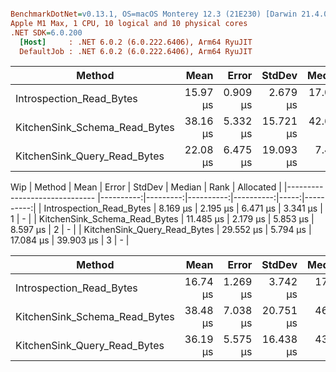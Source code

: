 ``` ini

BenchmarkDotNet=v0.13.1, OS=macOS Monterey 12.3 (21E230) [Darwin 21.4.0]
Apple M1 Max, 1 CPU, 10 logical and 10 physical cores
.NET SDK=6.0.200
  [Host]     : .NET 6.0.2 (6.0.222.6406), Arm64 RyuJIT
  DefaultJob : .NET 6.0.2 (6.0.222.6406), Arm64 RyuJIT


```
|                        Method |     Mean |    Error |    StdDev |    Median | Rank | Allocated |
|------------------------------ |---------:|---------:|----------:|----------:|-----:|----------:|
|      Introspection_Read_Bytes | 15.97 μs | 0.909 μs |  2.679 μs | 17.006 μs |    1 |         - |
| KitchenSink_Schema_Read_Bytes | 38.16 μs | 5.332 μs | 15.721 μs | 42.637 μs |    3 |         - |
|  KitchenSink_Query_Read_Bytes | 22.08 μs | 6.475 μs | 19.093 μs |  7.456 μs |    2 |         - |

Wip
|                        Method |      Mean |    Error |    StdDev |    Median | Rank | Allocated |
|------------------------------ |----------:|---------:|----------:|----------:|-----:|----------:|
|      Introspection_Read_Bytes |  8.169 μs | 2.195 μs |  6.471 μs |  3.341 μs |    1 |         - |
| KitchenSink_Schema_Read_Bytes | 11.485 μs | 2.179 μs |  5.853 μs |  8.597 μs |    2 |         - |
|  KitchenSink_Query_Read_Bytes | 29.552 μs | 5.794 μs | 17.084 μs | 39.903 μs |    3 |         - |

|                        Method |     Mean |    Error |    StdDev |   Median | Rank | Allocated |
|------------------------------ |---------:|---------:|----------:|---------:|-----:|----------:|
|      Introspection_Read_Bytes | 16.74 μs | 1.269 μs |  3.742 μs | 17.91 μs |    1 |         - |
| KitchenSink_Schema_Read_Bytes | 38.48 μs | 7.038 μs | 20.751 μs | 46.45 μs |    3 |         - |
|  KitchenSink_Query_Read_Bytes | 36.19 μs | 5.575 μs | 16.438 μs | 43.50 μs |    2 |         - |
